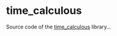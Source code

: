 # time_calculous

Source code of the [time_calculous](https://github.com/Vicken-Ghoubiguian/time_calculous) library...